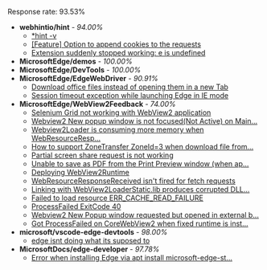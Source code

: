 Response rate: 93.53%

* **webhintio/hint** - _94.00%_
  * [*hint -v](https://github.com/webhintio/hint/issues/5174)
  * [[Feature] Option to append cookies to the requests](https://github.com/webhintio/hint/issues/5079)
  * [Extension suddenly stopped working: e is undefined](https://github.com/webhintio/hint/issues/5078)
* **MicrosoftEdge/demos** - _100.00%_
* **MicrosoftEdge/DevTools** - _100.00%_
* **MicrosoftEdge/EdgeWebDriver** - _90.91%_
  * [Download office files instead of opening them in a new Tab](https://github.com/MicrosoftEdge/EdgeWebDriver/issues/22)
  * [Session timeout exception while launching Edge in IE mode](https://github.com/MicrosoftEdge/EdgeWebDriver/issues/20)
* **MicrosoftEdge/WebView2Feedback** - _74.00%_
  * [Selenium Grid not working with WebView2 application](https://github.com/MicrosoftEdge/WebView2Feedback/issues/2470)
  * [Webview2 New popup window is not focused(Not Active) on Main...](https://github.com/MicrosoftEdge/WebView2Feedback/issues/2468)
  * [Webview2Loader is consuming more memory when WebResourceResp...](https://github.com/MicrosoftEdge/WebView2Feedback/issues/2460)
  * [How to support ZoneTransfer ZoneId=3 when download file from...](https://github.com/MicrosoftEdge/WebView2Feedback/issues/2452)
  * [Partial screen share request is not working](https://github.com/MicrosoftEdge/WebView2Feedback/issues/2441)
  * [Unable to save as PDF from the Print Preview window (when ap...](https://github.com/MicrosoftEdge/WebView2Feedback/issues/2479)
  * [Deploying WebView2Runtime](https://github.com/MicrosoftEdge/WebView2Feedback/issues/2473)
  * [WebResourceResponseReceived isn't fired for fetch requests](https://github.com/MicrosoftEdge/WebView2Feedback/issues/2471)
  * [Linking with WebView2LoaderStatic.lib produces corrupted DLL...](https://github.com/MicrosoftEdge/WebView2Feedback/issues/2462)
  * [Failed to load resource ERR_CACHE_READ_FAILURE](https://github.com/MicrosoftEdge/WebView2Feedback/issues/2457)
  * [ProcessFailed ExitCode 40](https://github.com/MicrosoftEdge/WebView2Feedback/issues/2429)
  * [Webview2 New Popup window requested but opened in external b...](https://github.com/MicrosoftEdge/WebView2Feedback/issues/2425)
  * [Got ProcessFailed on CoreWebView2 when fixed runtime is inst...](https://github.com/MicrosoftEdge/WebView2Feedback/issues/2423)
* **microsoft/vscode-edge-devtools** - _98.00%_
  * [edge isnt doing what its suposed to](https://github.com/microsoft/vscode-edge-devtools/issues/1048)
* **MicrosoftDocs/edge-developer** - _97.78%_
  * [Error when installing Edge via apt install microsoft-edge-st...](https://github.com/MicrosoftDocs/edge-developer/issues/1969)